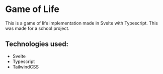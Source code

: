 # Game of Life

This is a game of life implementation made in Svelte with Typescript.
This was made for a school project.

## Technologies used:

- Svelte
- Typescript
- TailwindCSS
